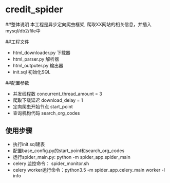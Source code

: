 # credit_spider
##整体说明
本工程是异步定向爬虫框架, 爬取XX网站的相关信息，并插入mysql/db2/file中

##工程文件
* html_downloader.py
 下载器
* html_parser.py
 解析器
* html_outputer.py
 输出器
* init.sql
初始化SQL

##配置参数
* 并发线程数
concurrent_thread_amount = 3
* 爬取下载延迟
download_delay = 1
* 定向爬虫开始节点
start_point
* 查询机构代码
search_org_codes

## 使用步骤
* 执行init.sql建表
* 配置base_config.py的start_point和search_org_codes
* 运行spider_main.py: python -m spider_app.spider_main
* celery 监控命令： spider_monitor.sh
* celery worker运行命令：python3.5 -m spider_app.celery_main worker -l info




